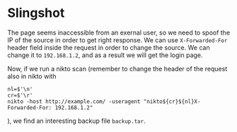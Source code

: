 # Slingshot

The page seems inaccessible from an exernal user, so we need to spoof the IP of the source in order to get right response. We can use `X-Forwarded-For` header field inside the request in order to change the source. We can change it to `192.168.1.2`, and as a result we will get the login page.

Now, if we run a nikto scan (remember to change the header of the request also in nikto with 
```
nl=$'\n'
cr=$'\r'
nikto -host http://example.com/ -useragent "nikto${cr}${nl}X-Forwarded-For: 192.168.1.2"

```
), we find an interesting backup file `backup.tar`.